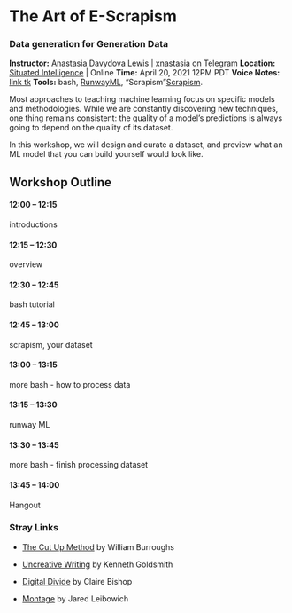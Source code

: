 # The Art of E-Scrapism
### Data generation for Generation Data


**Instructor:** [Anastasia Davydova Lewis](http://xnast.asia) | [xnastasia](https://t.me/xnastasia) on Telegram
**Location:** [Situated Intelligence](https://phi.ca/en/antenna/situated-intelligence-approches-ethiques-de-lia/) | Online
**Time:** April 20, 2021 12PM PDT
**Voice Notes:** [link tk](https://)
**Tools:** bash, [RunwayML](https://runwayml.com/), “Scrapism”[Scrapism](https://scrapism.lav.io/).


Most approaches to teaching machine learning focus on specific models and methodologies. While we are constantly discovering new techniques, one thing remains consistent: the quality of a model’s predictions is always going to depend on the quality of its dataset.

In this workshop, we will design and curate a dataset, and preview what an ML model that you can build yourself would look like. 



## Workshop Outline

#### 12:00 – 12:15

introductions

#### 12:15 – 12:30

overview

#### 12:30 – 12:45

bash tutorial

#### 12:45 – 13:00

scrapism, your dataset

#### 13:00 – 13:15

more bash - how to process data

#### 13:15 – 13:30

runway ML

#### 13:30 – 13:45

more bash - finish processing dataset

#### 13:45 – 14:00

Hangout

### Stray Links

* [The Cut Up Method](http://www.writing.upenn.edu/~afilreis/88v/burroughs-cutup.html) by William Burroughs

* [Uncreative Writing](https://www.chronicle.com/article/Uncreative-Writing/128908) by Kenneth Goldsmith

* [Digital Divide](https://www.artforum.com/print/201207/digital-divide-contemporary-art-and-new-media-31944) by Claire Bishop
* [Montage](https://lucian.uchicago.edu/blogs/mediatheory/keywords/montage/) by Jared Leibowich





